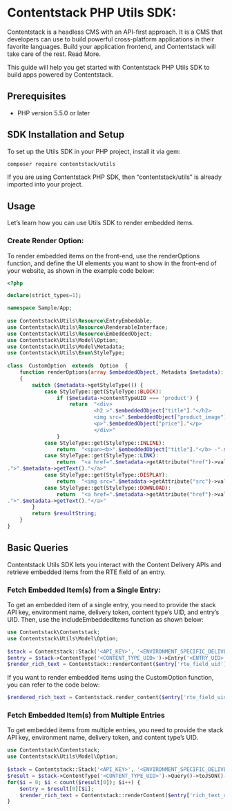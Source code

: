 # Contentstack PHP Utils SDK:

Contentstack is a headless CMS with an API-first approach. It is a CMS that developers can use to build powerful cross-platform applications in their favorite languages. Build your application frontend, and Contentstack will take care of the rest. Read More.

This guide will help you get started with Contentstack PHP Utils SDK to build apps powered by Contentstack.

## Prerequisites

-   PHP version 5.5.0 or later
    
## SDK Installation and Setup

To set up the Utils SDK in your PHP project, install it via gem:
```sh
composer require contentstack/utils
```
  
If you are using Contentstack PHP SDK, then “contentstack/utils” is already imported into your project.

## Usage

Let’s learn how you can use Utils SDK to render embedded items.

### Create Render Option:

To render embedded items on the front-end, use the renderOptions function, and define the UI elements you want to show in the front-end of your website, as shown in the example code below:
```php
<?php  

declare(strict_types=1);  

namespace Sample/App;  
  
use Contentstack\Utils\Resource\EntryEmbedable;  
use Contentstack\Utils\Resource\RenderableInterface;  
use Contentstack\Utils\Resource\EmbeddedObject;  
use Contentstack\Utils\Model\Option;  
use Contentstack\Utils\Model\Metadata;  
use Contentstack\Utils\Enum\StyleType;  
  
class  CustomOption  extends  Option  {  
	function renderOptions(array $embeddedObject, Metadata $metadata): string  
	{  
		switch ($metadata->getStyleType()) {  
			case StyleType::get(StyleType::BLOCK):  
				if ($metadata->contentTypeUID === 'product') {  
					return  "<div>  
							<h2 >".$embeddedObject["title"]."</h2>  
							<img src=".$embeddedObject["product_image"]["url"]. "alt=".$embeddedObject["product_image"]["title"]."/>  
							<p>".$embeddedObject["price"]."</p>  
							</div>"  
				}  
			case StyleType::get(StyleType::INLINE):  
				return  "<span><b>".$embeddedObject["title"]."</b> -".$embeddedObject["description"]."</span>";  
			case StyleType::get(StyleType::LINK):  
				return  "<a href=".$metadata->getAttribute("href")->value  
.">".$metadata->getText()."</a>"  
			case StyleType::get(StyleType::DISPLAY):  
				return  "<img src=".$metadata->getAttribute("src")->value." alt='".$metadata->getAttribute("alt")->value." />";  
			case StyleType::get(StyleType::DOWNLOAD):  
				return  "<a href=".$metadata->getAttribute("href")->value  
.">".$metadata->getText()."</a>"  
		}  
		return $resultString;  
	}  
}
```
## Basic Queries

Contentstack Utils SDK lets you interact with the Content Delivery APIs and retrieve embedded items from the RTE field of an entry.

### Fetch Embedded Item(s) from a Single Entry:

To get an embedded item of a single entry, you need to provide the stack API key, environment name, delivery token, content type’s UID, and entry’s UID. Then, use the includeEmbeddedItems function as shown below:
  
```php
use Contentstack\Contentstack;  
use Contentstack\Utils\Model\Option;  
  
$stack = Contentstack::Stack('<API_KEY>', '<ENVIRONMENT_SPECIFIC_DELIVERY_TOKEN>', '<ENVIRONMENT>');  
$entry = $stack->ContentType('<CONTENT_TYPE_UID>')->Entry('<ENTRY_UID>')->includeEmbeddedItems()->toJSON()->fetch();  
$render_rich_text = Contentstack::renderContent($entry['rte_field_uid'], new Option($entry));
```

If you want to render embedded items using the CustomOption function, you can refer to the code below:
```php
$rendered_rich_text = Contentstack.render_content($entry['rte_field_uid'], new CustomOption($entry));
```
### Fetch Embedded Item(s) from Multiple Entries

To get embedded items from multiple entries, you need to provide the stack API key, environment name, delivery token, and content type’s UID.
```php
use Contentstack\Contentstack;  
use Contentstack\Utils\Model\Option;  
  
$stack = Contentstack::Stack('<API_KEY>', '<ENVIRONMENT_SPECIFIC_DELIVERY_TOKEN>', '<ENVIRONMENT>');  
$result = $stack->ContentType('<CONTENT_TYPE_UID>')->Query()->toJSON()->includeEmbeddedItems()->find()  
for($i = 0; $i < count($result[0]); $i++) {  
	$entry = $result[0][$i];  
	$render_rich_text = Contentstack::renderContent($entry['rich_text_content'], new Option($entry));  
}
```
